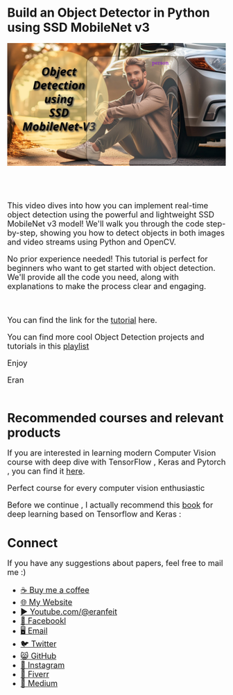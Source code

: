 # Build an Object Detector in Python using SSD MobileNet v3
<p align="center">
  <img width="800" src="Object Detection using    SSD  MobileNet-V3.png" "image">
</p>

##
<br/><br/> 

<font size= "4" >
This video dives into how you can implement real-time object detection using the powerful and lightweight SSD MobileNet v3 model! We'll walk you through the code step-by-step, showing you how to detect objects in both images and video streams using Python and OpenCV.

No prior experience needed! This tutorial is perfect for beginners who want to get started with object detection. We'll provide all the code you need, along with explanations to make the process clear and engaging.

<br/>

You can find the link for the [tutorial](https://youtu.be/e-tfaEK9sFs) here. 

You can find more cool Object Detection projects and tutorials in this  [playlist](https://www.youtube.com/playlist?list=PLdkryDe59y4bXa-1wOEAF4KljIMamhWd0)


Enjoy

Eran
<br/><br/> 

</font>

# Recommended courses and relevant products 
<font size= "4" >

If you are interested in learning modern Computer Vision course with deep dive with TensorFlow , Keras and Pytorch , you can find it [here](http://bit.ly/3HeDy1V).

Perfect course for every computer vision enthusiastic

Before we continue , I actually recommend this [book](https://amzn.to/3STWZ2N) for deep learning based on Tensorflow and Keras : 



</font>

# Connect

<font size= "4" >
If you have any suggestions about papers, feel free to mail me :)

- [☕ Buy me a coffee](https://ko-fi.com/eranfeit)
- [🌐 My Website](https://eranfeit.net)
- [▶️ Youtube.com/@eranfeit](https://www.youtube.com/channel/UCTiWJJhaH6BviSWKLJUM9sg)
- [🐙 Facebookl](https://www.facebook.com/groups/3080601358933585)
- [🖥️ Email](mailto:feitgemel@gmail.com)
- [🐦 Twitter](https://twitter.com/eran_feit )
- [😸 GitHub](https://github.com/feitgemel)
- [📸 Instagram](https://www.instagram.com/eran_feit/)
- [🤝 Fiverr ](https://www.fiverr.com/s/mB3Pbb)
- [📝 Medium ](https://medium.com/@feitgemel)


</font>



